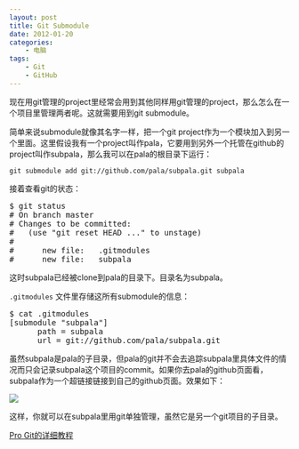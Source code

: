 ```yaml
--- 
layout: post
title: Git Submodule
date: 2012-01-20
categories:
    - 电脑
tags:
    - Git
    - GitHub
---
```

现在用git管理的project里经常会用到其他同样用git管理的project，那么怎么在一个项目里管理两者呢。这就需要用到git submodule。

简单来说submodule就像其名字一样，把一个git project作为一个模块加入到另一个里面。这里假设我有一个project叫作pala，它要用到另外一个托管在github的project叫作subpala，那么我可以在pala的根目录下运行：

`git submodule add git://github.com/pala/subpala.git subpala`

接着查看git的状态：

<pre class="prettyprint linenums">
$ git status
# On branch master
# Changes to be committed:
#   (use "git reset HEAD <file>..." to unstage)
#
#      new file:   .gitmodules
#      new file:   subpala
</pre>

这时subpala已经被clone到pala的目录下。目录名为subpala。

`.gitmodules` 文件里存储这所有submodule的信息：

<pre class="prettyprint linenums">
$ cat .gitmodules 
[submodule "subpala"]
      path = subpala
      url = git://github.com/pala/subpala.git
</pre>

虽然subpala是pala的子目录，但pala的git并不会去追踪subpala里具体文件的情况而只会记录subpala这个项目的commit。如果你去pala的github页面看，subpala作为一个超链接链接到自己的github页面。效果如下：

[<img src="https://a248.e.akamai.net/assets.github.com/img/13ee04215a8b18495cdf48255522e81363d331c9/687474703a2f2f696d672e736b697463682e636f6d2f32303038303930342d6d6b346736677169397031757471777038796b70706a3864646d2e706e67">](https://github.com/blog/154-submodule-display)

这样，你就可以在subpala里用git单独管理，虽然它是另一个git项目的子目录。

[Pro Git的详细教程](http://progit.org/book/ch6-6.html)